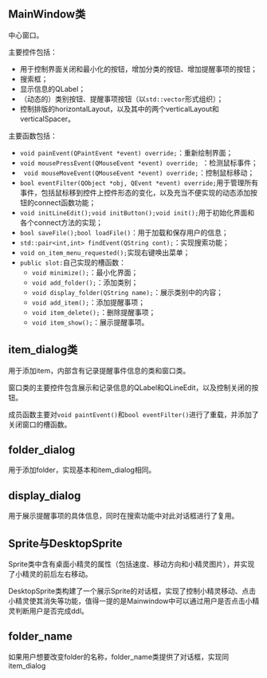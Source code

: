 ## MainWindow类

中心窗口。

主要控件包括：

+ 用于控制界面关闭和最小化的按钮，增加分类的按钮、增加提醒事项的按钮；
+ 搜索框；
+ 显示信息的QLabel；
+ （动态的）类别按钮、提醒事项按钮（以`std::vector`形式组织）；
+ 控制排版的horizontalLayout，以及其中的两个verticalLayout和verticalSpacer。

主要函数包括：

+ `void painEvent(QPaintEvent *event) override;`：重新绘制界面；
+ `void mousePressEvent(QMouseEvent *event) override; `：检测鼠标事件；
+ ` void mouseMoveEvent(QMouseEvent *event) override;`：控制鼠标移动；
+ `bool eventFilter(QObject *obj, QEvent *event) override;`用于管理所有事件，包括鼠标移到控件上控件形态的变化，以及充当不便实现的动态添加按钮的connect函数功能；
+ `void initLineEdit();void initButton();void init();`用于初始化界面和各个connect方法的实现；
+ `bool saveFile();bool loadFile()`：用于加载和保存用户的信息；
+ `std::pair<int,int> findEvent(QString cont);`：实现搜索功能；
+ `void on_item_menu_requested();`实现右键唤出菜单；
+ `public slot:`自己实现的槽函数：
  + `void minimize();`：最小化界面；
  + `void add_folder();`：添加类别；
  + `void display_folder(QString name);`：展示类别中的内容；
  + `void add_item();`：添加提醒事项；
  + `void item_delete();`：删除提醒事项；
  + `void item_show();`：展示提醒事项。

## item_dialog类

用于添加item，内部含有记录提醒事件信息的类和窗口类。

窗口类的主要控件包含展示和记录信息的QLabel和QLineEdit，以及控制关闭的按钮。

成员函数主要对`void paintEvent()`和`bool eventFilter()`进行了重载，并添加了关闭窗口的槽函数。

## folder_dialog

用于添加folder，实现基本和item_dialog相同。

## display_dialog

用于展示提醒事项的具体信息，同时在搜索功能中对此对话框进行了复用。

## Sprite与DesktopSprite

Sprite类中含有桌面小精灵的属性（包括速度、移动方向和小精灵图片），并实现了小精灵的前后左右移动。

DesktopSprite类构建了一个展示Sprite的对话框，实现了控制小精灵移动、点击小精灵使其消失等功能，值得一提的是Mainwindow中可以通过用户是否点击小精灵判断用户是否完成ddl。

## folder_name

如果用户想要改变folder的名称，folder_name类提供了对话框，实现同item_dialog